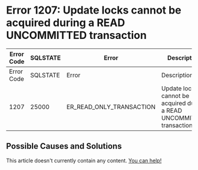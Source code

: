 
# Error 1207: Update locks cannot be acquired during a READ UNCOMMITTED transaction


| Error Code | SQLSTATE | Error | Description |
| --- | --- | --- | --- |
| Error Code | SQLSTATE | Error | Description |
| 1207 | 25000 | ER_READ_ONLY_TRANSACTION | Update locks cannot be acquired during a READ UNCOMMITTED transaction |




## Possible Causes and Solutions


This article doesn't currently contain any content. [You can help!](/kb/en/writing-and-editing-knowledge-base-articles/)

